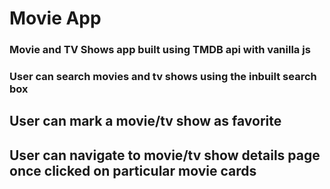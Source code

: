 # Movie App

### Movie and TV Shows app built using TMDB api with vanilla js

### User can search movies and tv shows using the inbuilt search box

## User can mark a movie/tv show as favorite

## User can navigate to movie/tv show details page once clicked on particular movie cards
